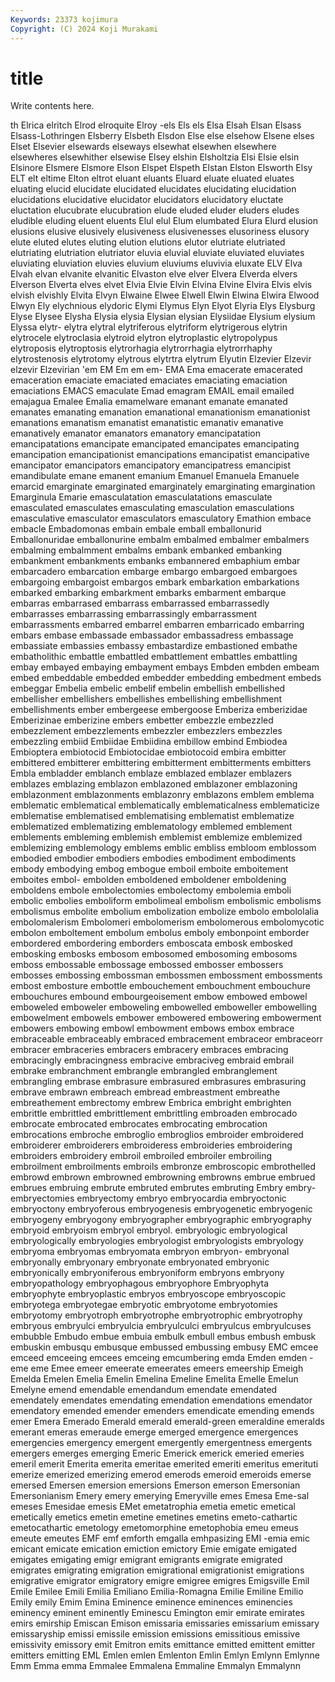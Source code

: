 ```yaml
---
Keywords: 23373 kojimura
Copyright: (C) 2024 Koji Murakami
---
```


# title

Write contents here.



th Elrica elritch Elrod elroquite Elroy
-els Els els Elsa Elsah Elsan Elsass Elsass-Lothringen Elsberry Elsbeth
Elsdon Else else elsehow Elsene elses Elset Elsevier elsewards elseways
elsewhat elsewhen elsewhere elsewheres elsewhither elsewise Elsey elshin Elsholtzia Elsi
Elsie elsin Elsinore Elsmere Elsmore Elson Elspet Elspeth Elstan Elston
Elsworth Elsy ELT elt eltime Elton eltrot eluant eluants Eluard
eluate eluated eluates eluating elucid elucidate elucidated elucidates elucidating elucidation
elucidations elucidative elucidator elucidators elucidatory eluctate eluctation elucubrate elucubration elude
eluded eluder eluders eludes eludible eluding eluent eluents Elul elul
Elum elumbated Elura Elurd elusion elusions elusive elusively elusiveness elusivenesses
elusoriness elusory elute eluted elutes eluting elution elutions elutor elutriate
elutriated elutriating elutriation elutriator eluvia eluvial eluviate eluviated eluviates eluviating
eluviation eluvies eluvium eluviums eluvivia eluxate ELV Elva Elvah elvan
elvanite elvanitic Elvaston elve elver Elvera Elverda elvers Elverson Elverta
elves elvet Elvia Elvie Elvin Elvina Elvine Elvira Elvis elvis
elvish elvishly Elvita Elvyn Elwaine Elwee Elwell Elwin Elwina Elwira
Elwood Elwyn Ely elychnious elydoric Elymi Elymus Elyn Elyot Elyria
Elys Elysburg Elyse Elysee Elysha Elysia elysia Elysian elysian Elysiidae
Elysium elysium Elyssa elytr- elytra elytral elytriferous elytriform elytrigerous elytrin
elytrocele elytroclasia elytroid elytron elytroplastic elytropolypus elytroposis elytroptosis elytrorhagia elytrorrhagia
elytrorrhaphy elytrostenosis elytrotomy elytrous elytrtra elytrum Elyutin Elzevier Elzevir elzevir
Elzevirian 'em EM Em em em- EMA Ema emacerate emacerated
emaceration emaciate emaciated emaciates emaciating emaciation emaciations EMACS emaculate Emad
emagram EMAIL email emailed emajagua Emalee Emalia emamelware emanant emanate
emanated emanates emanating emanation emanational emanationism emanationist emanations emanatism emanatist
emanatistic emanativ emanative emanatively emanator emanators emanatory emancipatation emancipatations emancipate
emancipated emancipates emancipating emancipation emancipationist emancipations emancipatist emancipative emancipator emancipators
emancipatory emancipatress emancipist emandibulate emane emanent emanium Emanuel Emanuela Emanuele
emarcid emarginate emarginated emarginately emarginating emargination Emarginula Emarie emasculatation emasculatations
emasculate emasculated emasculates emasculating emasculation emasculations emasculative emasculator emasculators emasculatory
Emathion embace embacle Embadomonas embain embale emball emballonurid Emballonuridae emballonurine
embalm embalmed embalmer embalmers embalming embalmment embalms embank embanked embanking
embankment embankments embanks embannered embaphium embar embarcadero embarcation embarge embargo
embargoed embargoes embargoing embargoist embargos embark embarkation embarkations embarked embarking
embarkment embarks embarment embarque embarras embarrased embarrass embarrassed embarrassedly embarrasses
embarrassing embarrassingly embarrassment embarrassments embarred embarrel embarren embarricado embarring embars
embase embassade embassador embassadress embassage embassiate embassies embassy embastardize embastioned
embathe embatholithic embattle embattled embattlement embattles embattling embay embayed embaying
embayment embays Embden embden embeam embed embeddable embedded embedder embedding
embedment embeds embeggar Embelia embelic embelif embelin embellish embellished embellisher
embellishers embellishes embellishing embellishment embellishments ember embergeese embergoose Emberiza emberizidae
Emberizinae emberizine embers embetter embezzle embezzled embezzlement embezzlements embezzler embezzlers
embezzles embezzling embiid Embiidae Embiidina embillow embind Embiodea Embioptera embiotocid
Embiotocidae embiotocoid embira embitter embittered embitterer embittering embitterment embitterments embitters
Embla embladder emblanch emblaze emblazed emblazer emblazers emblazes emblazing emblazon
emblazoned emblazoner emblazoning emblazonment emblazonments emblazonry emblazons emblem emblema emblematic
emblematical emblematically emblematicalness emblematicize emblematise emblematised emblematising emblematist emblematize emblematized
emblematizing emblematology emblemed emblement emblements embleming emblemish emblemist emblemize emblemized
emblemizing emblemology emblems emblic embliss embloom emblossom embodied embodier embodiers
embodies embodiment embodiments embody embodying embog embogue emboil emboite emboitement
emboites embol- embolden emboldened emboldener emboldening emboldens embole embolectomies embolectomy
embolemia emboli embolic embolies emboliform embolimeal embolism embolismic embolisms embolismus
embolite embolium embolization embolize embolo embololalia embolomalerism Embolomeri embolomerism embolomerous
embolomycotic embolon emboltement embolum embolus emboly embonpoint emborder embordered embordering
emborders emboscata embosk embosked embosking embosks embosom embosomed embosoming embosoms
emboss embossable embossage embossed embosser embossers embosses embossing embossman embossmen
embossment embossments embost embosture embottle embouchement embouchment embouchure embouchures embound
embourgeoisement embow embowed embowel emboweled emboweler emboweling embowelled emboweller embowelling
embowelment embowels embower embowered embowering embowerment embowers embowing embowl embowment
embows embox embrace embraceable embraceably embraced embracement embraceor embraceorr embracer
embraceries embracers embracery embraces embracing embracingly embracingness embracive embraciveg embraid
embrail embrake embranchment embrangle embrangled embranglement embrangling embrase embrasure embrasured
embrasures embrasuring embrave embrawn embreach embread embreastment embreathe embreathement embrectomy
embrew Embrica embright embrighten embrittle embrittled embrittlement embrittling embroaden embrocado
embrocate embrocated embrocates embrocating embrocation embrocations embroche embroglio embroglios embroider
embroidered embroiderer embroiderers embroideress embroideries embroidering embroiders embroidery embroil embroiled
embroiler embroiling embroilment embroilments embroils embronze embroscopic embrothelled embrowd embrown
embrowned embrowning embrowns embrue embrued embrues embruing embrute embruted embrutes
embruting Embry embry- embryectomies embryectomy embryo embryocardia embryoctonic embryoctony embryoferous
embryogenesis embryogenetic embryogenic embryogeny embryogony embryographer embryographic embryography embryoid embryoism
embryol embryol. embryologic embryological embryologically embryologies embryologist embryologists embryology embryoma
embryomas embryomata embryon embryon- embryonal embryonally embryonary embryonate embryonated embryonic
embryonically embryoniferous embryoniform embryons embryony embryopathology embryophagous embryophore Embryophyta embryophyte
embryoplastic embryos embryoscope embryoscopic embryotega embryotegae embryotic embryotome embryotomies embryotomy
embryotroph embryotrophe embryotrophic embryotrophy embryous embryulci embryulcia embryulculci embryulcus embryulcuses
embubble Embudo embue embuia embulk embull embus embush embusk embuskin
embusqu embusque embussed embussing embusy EMC emcee emceed emceeing emcees
emceing emcumbering emda Emden emden -eme eme Emee emeer emeerate
emeerates emeers emeership Emeigh Emelda Emelen Emelia Emelin Emelina Emeline
Emelita Emelle Emelun Emelyne emend emendable emendandum emendate emendated emendately
emendates emendating emendation emendations emendator emendatory emended emender emenders emendicate
emending emends emer Emera Emerado Emerald emerald emerald-green emeraldine emeralds
emerant emeras emeraude emerge emerged emergence emergences emergencies emergency emergent
emergently emergentness emergents emergers emerges emerging Emeric Emerick emerick emeried
emeries emeril emerit Emerita emerita emeritae emerited emeriti emeritus emerituti
emerize emerized emerizing emerod emerods emeroid emeroids emerse emersed Emersen
emersion emersions Emerson emerson Emersonian Emersonianism Emery emery emerying Emeryville
emes Emesa Eme-sal emeses Emesidae emesis EMet emetatrophia emetia emetic
emetical emetically emetics emetin emetine emetines emetins emeto-cathartic emetocathartic emetology
emetomorphine emetophobia emeu emeus emeute emeutes EMF emf emforth emgalla
emhpasizing EMI -emia emic emicant emicate emication emiction emictory Emie
emigate emigated emigates emigating emigr emigrant emigrants emigrate emigrated emigrates
emigrating emigration emigrational emigrationist emigrations emigrative emigrator emigratory emigre emigree
emigres Emigsville Emil Emile Emilee Emili Emilia Emiliano Emilia-Romagna Emilie
Emiline Emilio Emily emily Emim Emina Eminence eminence eminences eminencies
eminency eminent eminently Eminescu Emington emir emirate emirates emirs emirship
Emiscan Emison emissaria emissaries emissarium emissary emissaryship emissi emissile emission
emissions emissitious emissive emissivity emissory emit Emitron emits emittance emitted
emittent emitter emitters emitting EML Emlen emlen Emlenton Emlin Emlyn
Emlynn Emlynne Emm Emma emma Emmalee Emmalena Emmaline Emmalyn Emmalynn
